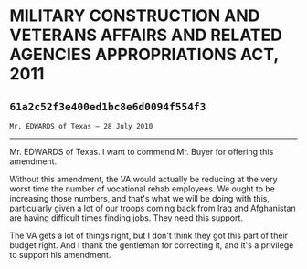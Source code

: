 # MILITARY CONSTRUCTION AND VETERANS AFFAIRS AND RELATED AGENCIES  APPROPRIATIONS ACT, 2011
## `61a2c52f3e400ed1bc8e6d0094f554f3`
`Mr. EDWARDS of Texas — 28 July 2010`

---


Mr. EDWARDS of Texas. I want to commend Mr. Buyer for offering this 
amendment.

Without this amendment, the VA would actually be reducing at the very 
worst time the number of vocational rehab employees. We ought to be 
increasing those numbers, and that's what we will be doing with this, 
particularly given a lot of our troops coming back from Iraq and 
Afghanistan are having difficult times finding jobs. They need this 
support.

The VA gets a lot of things right, but I don't think they got this 
part of their budget right. And I thank the gentleman for correcting 
it, and it's a privilege to support his amendment.